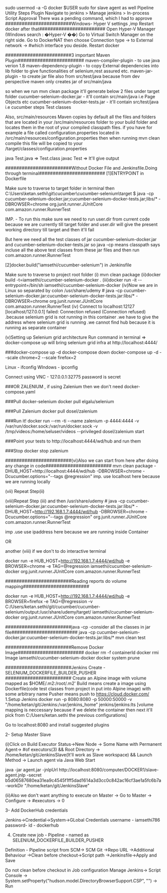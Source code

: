 sudo usermod -a -G docker $USER
sudo for slave agent as well
Pipeline Utility Steps Plugin
Navigate to jenkins > Manage jenkins > In-process Script Approval
There was a pending command, which I had to approve
########################Windows- Hyper V settings ,imp Restart docker after that########################
Open Hyper-V Manager (Windows search : �Hyper-V ��)
Go to Virtual Switch Manager on the right side.
Go to DockerNAT then choose Connection type -> to External network -> #which interface you deside.
Restart docker

########################3 important Maven Plugin########################
maven-compiler-plugin - to use java verion 1.8
maven-dependency-plugin - to copy External dependencies into lib folder to give functionalities of selenium,rest assured etc.
maven-jar-plugin - to create jar file also from src/test/java because from dev perspective maven only creates jar of src/main/java

so when we run mvn clean package it'll generate below 2 files under target folder
cucumber-selenium-docker.jar - it'll contain src/main/java i.e Page Objects etc
cucumber-selenium-docker-tests.jar - it'll contain src/test/java i.e cucumber steps Test classes

Also, src/main/resources
Maven copies by default all the files and folders that are located in your /src/main/resources folder to your build folder and locates them in the root of your compiled classpath files.
if you have for example a file called configuration.properties located in /src/main/resources/configuration.properties then when running mvn clean compile this file will be copied to your /target/classes/configuration.properties

java Test.java => Test.class
javac Test 	=> It'll give output

########################Without Docker File and Jenkinsfile.Doing through terminal########################
[1]ENTRYPOINT in Dockerfile 

Make sure to traverse to target folder in terminal then 
 C:\Users\ketan.sethi\git\cucumber\cucumber-selenium\target
$ java -cp cucumber-selenium-docker.jar;cucumber-selenium-docker-tests.jar;libs/* -DBROWSER=chrome org.junit.runner.JUnitCore com.amazon.runner.RunnerTest

IMP. - To run this make sure we need to run user.dir from current code because we are currently till target folder and user.dir will give the present working directory till target and then it'll fail

But here we need all the test classes of jar cucumber-selenium-docker.jar and cucumber-selenium-docker-tests.jar
so java -cp means classpath says incluse all the above test classes from these jar files and then run com.amazon.runner.RunnerTest

[2]docker.build("iamsethi/cucumber-selenium") in Jenkinsfile 

Make sure to traverse to project root folder
(i) mvn clean package
(ii)docker build -t=iamsethi/cucumber-selenium-docker .
(iii)docker run -it --entrypoint=/bin/sh iamsethi/cucumber-selenium-docker
(iv)Now we are in Linux so separated by colon
/usr/share/udemy # java -cp cucumber-selenium-docker.jar:cucumber-selenium-docker-tests.jar:libs/* -DBROWSER=chrome org.junit.runner.JUnitCore com.amazon.runner.RunnerTest
(iv) Connect to localhost:12127 [localhost/127.0.0.1] failed: Connection refused (Connection refused)
.because selenium grid is not running in this container
.we have to give the address where selenium grid is running
.we cannot find hub because it is running as separate container

(v)Setting up Selenium grid architecture
Run command in terminal => docker-compose up will bring selenium grid infra at http://localhost:4444/

###docker-compose up -d
docker-compose down
docker-compose up -d --scale chrome=2 --scale firefox=2

Linux - ifconfig
WIndows - ipconfig

Connect using VNC - 127.0.0.1:32775
password is secret

###OR ZALENIUM , if using Zalenium then we don't need docker-compose.yaml

###Pull docker-selenium
docker pull elgalu/selenium
    
###Pull Zalenium
docker pull dosel/zalenium
    
###Run it!
docker run --rm -ti --name zalenium -p 4444:4444 -v /var/run/docker.sock:/var/run/docker.sock -v /tmp/videos:/home/seluser/videos --privileged dosel/zalenium start
      
###Point your tests to 
http://localhost:4444/wd/hub and run them

###Stop
docker stop zalenium


########################(vi)Also we can start from here after doing any change in code########################
mvn clean package -DHUB_HOST=http://localhost:4444/wd/hub -DBROWSER=chrome -Dcucumber.options="--tags @regression"
imp. use localhost here because we are running locally

(vii) Repeat Step(ii) 

(viii)Repeat Step (iii) and then 
/usr/share/udemy # java -cp cucumber-selenium-docker.jar:cucumber-selenium-docker-tests.jar:libs/* -DHUB_HOST=http://192.168.1.7:4444/wd/hub -DBROWSER=chrome -Dcucumber.options="--tags @regression" org.junit.runner.JUnitCore com.amazon.runner.RunnerTest

imp .use use ipaddress here because we are running inside Container 

OR 

another (viii)
if we don't to do interactive terminal 

docker run -e HUB_HOST=http://192.168.1.7:4444/wd/hub -e BROWSER=chrome  -e TAG=@regression iamsethi/cucumber-selenium-docker  org.junit.runner.JUnitCore com.amazon.runner.RunnerTest

########################Reading reports do volume mapping########################

docker run -e HUB_HOST=http://192.168.1.7:4444/wd/hub -e BROWSER=firefox -e TAG=@regression  -v C:/Users/ketan.sethi/git/cucumber/cucumber-selenium/output:/usr/share/udemy/target/ iamsethi/cucumber-selenium-docker org.junit.runner.JUnitCore com.amazon.runner.RunnerTest

########################java -cp -consider all the classes in jar file########################
java -cp cucumber-selenium-docker.jar:cucumber-selenium-docker-tests.jar:libs/* mvn clean test

########################Remove Docker Image########################
docker rm -f containerId
docker rmi Image iamsethi/cucumber-selenium-docker
docker system prune

########################Jenkins Create -  SELENIUM_DOCKERFILE_BUILDER_PUSHER ########################
Create an Alpine image with volume mapped as $HOME/.m2:/root/.m2'
Build means create a image using Dockerfile(code test classes from project in put into Alpine image) with some arbitrary name
Pusher means push to https://cloud.docker.com/
1.Setup Jenkins
docker run -p 8080:8080 -p 50000:50000 -v "/home/ketan/git/Jenkins:/var/jenkins_home" jenkins/jenkins:lts
[volume mapping is neccessary because if we delete the container then next it'll pick from C:/Users/ketan.sethi the previous configurations]

Go to localhost:8080 and install suggested plugins

2- Setup Master Slave

(i)Click on Build Executor Status->New Node -> Some Name with Permanent Agent-> #of executors(3) && Root Directory -> /home/ketan/git/JenkinsSlave(It'll work as Slave workspace) && Launch Method -> Launch agent via Java Web Start

java -jar agent.jar -jnlpUrl http://localhost:8080/computer/DOCKER1/slave-agent.jnlp -secret b5d06587680ea31ea9c4545f1ff5dad1614a3d3cc0c842ac16cf3ae1a5fc6b7a -workDir "/home/ketan/git/JenkinsSlave"

(ii)Also we don't want anything to execute on Master -> Go to Master -> Configure -> #executors -> 0 

3- Add DockerHub credentials

Jenkins->Credential->System->GLobal Credentials
username - iamsethi786
password- 
id - dockerhub

4. Create new job - Pipeline - named as SELENIUM_DOCKERFILE_BUILDER_PUSHER

Definition - Pipeline script from SCM-> SCM Git ->Repo URL ->Additional Behaviour ->Clean before checkout->Script path ->Jenkinsfile->Apply and Save


Do not clean before checkout in Job configuration
Manage Jenkins-> Script Console -> System.setProperty("hudson.model.DirectoryBrowserSupport.CSP", "") -> Run